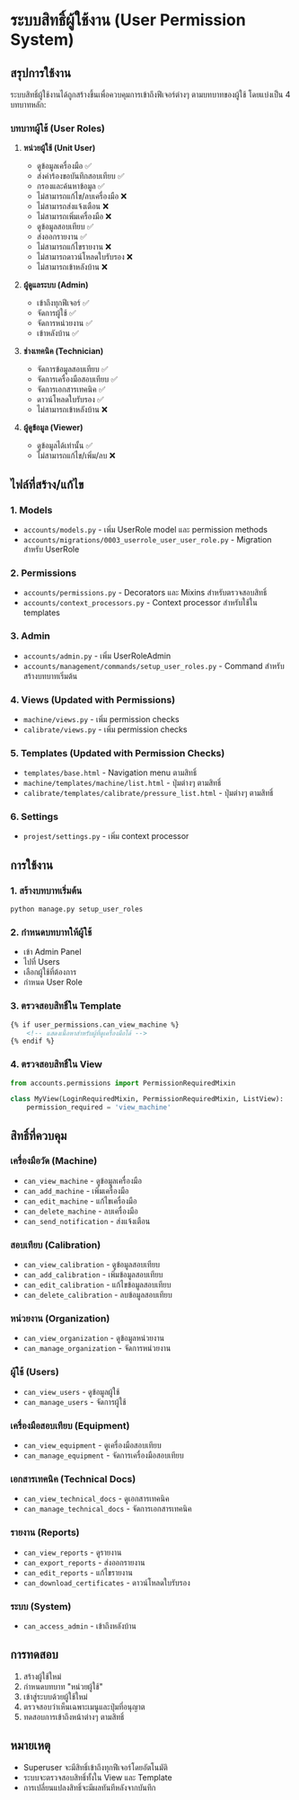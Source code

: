 # ระบบสิทธิ์ผู้ใช้งาน (User Permission System)

## สรุปการใช้งาน

ระบบสิทธิ์ผู้ใช้งานได้ถูกสร้างขึ้นเพื่อควบคุมการเข้าถึงฟีเจอร์ต่างๆ ตามบทบาทของผู้ใช้ โดยแบ่งเป็น 4 บทบาทหลัก:

### บทบาทผู้ใช้ (User Roles)

1. **หน่วยผู้ใช้ (Unit User)**
   - ดูข้อมูลเครื่องมือ ✅
   - ส่งคำร้องขอบันทึกสอบเทียบ ✅
   - กรองและค้นหาข้อมูล ✅
   - ไม่สามารถแก้ไข/ลบเครื่องมือ ❌
   - ไม่สามารถส่งแจ้งเตือน ❌
   - ไม่สามารถเพิ่มเครื่องมือ ❌
   - ดูข้อมูลสอบเทียบ ✅
   - ส่งออกรายงาน ✅
   - ไม่สามารถแก้ไขรายงาน ❌
   - ไม่สามารถดาวน์โหลดใบรับรอง ❌
   - ไม่สามารถเข้าหลังบ้าน ❌

2. **ผู้ดูแลระบบ (Admin)**
   - เข้าถึงทุกฟีเจอร์ ✅
   - จัดการผู้ใช้ ✅
   - จัดการหน่วยงาน ✅
   - เข้าหลังบ้าน ✅

3. **ช่างเทคนิค (Technician)**
   - จัดการข้อมูลสอบเทียบ ✅
   - จัดการเครื่องมือสอบเทียบ ✅
   - จัดการเอกสารเทคนิค ✅
   - ดาวน์โหลดใบรับรอง ✅
   - ไม่สามารถเข้าหลังบ้าน ❌

4. **ผู้ดูข้อมูล (Viewer)**
   - ดูข้อมูลได้เท่านั้น ✅
   - ไม่สามารถแก้ไข/เพิ่ม/ลบ ❌

## ไฟล์ที่สร้าง/แก้ไข

### 1. Models
- `accounts/models.py` - เพิ่ม UserRole model และ permission methods
- `accounts/migrations/0003_userrole_user_user_role.py` - Migration สำหรับ UserRole

### 2. Permissions
- `accounts/permissions.py` - Decorators และ Mixins สำหรับตรวจสอบสิทธิ์
- `accounts/context_processors.py` - Context processor สำหรับใช้ใน templates

### 3. Admin
- `accounts/admin.py` - เพิ่ม UserRoleAdmin
- `accounts/management/commands/setup_user_roles.py` - Command สำหรับสร้างบทบาทเริ่มต้น

### 4. Views (Updated with Permissions)
- `machine/views.py` - เพิ่ม permission checks
- `calibrate/views.py` - เพิ่ม permission checks

### 5. Templates (Updated with Permission Checks)
- `templates/base.html` - Navigation menu ตามสิทธิ์
- `machine/templates/machine/list.html` - ปุ่มต่างๆ ตามสิทธิ์
- `calibrate/templates/calibrate/pressure_list.html` - ปุ่มต่างๆ ตามสิทธิ์

### 6. Settings
- `projest/settings.py` - เพิ่ม context processor

## การใช้งาน

### 1. สร้างบทบาทเริ่มต้น
```bash
python manage.py setup_user_roles
```

### 2. กำหนดบทบาทให้ผู้ใช้
- เข้า Admin Panel
- ไปที่ Users
- เลือกผู้ใช้ที่ต้องการ
- กำหนด User Role

### 3. ตรวจสอบสิทธิ์ใน Template
```html
{% if user_permissions.can_view_machine %}
    <!-- แสดงเนื้อหาสำหรับผู้ที่ดูเครื่องมือได้ -->
{% endif %}
```

### 4. ตรวจสอบสิทธิ์ใน View
```python
from accounts.permissions import PermissionRequiredMixin

class MyView(LoginRequiredMixin, PermissionRequiredMixin, ListView):
    permission_required = 'view_machine'
```

## สิทธิ์ที่ควบคุม

### เครื่องมือวัด (Machine)
- `can_view_machine` - ดูข้อมูลเครื่องมือ
- `can_add_machine` - เพิ่มเครื่องมือ
- `can_edit_machine` - แก้ไขเครื่องมือ
- `can_delete_machine` - ลบเครื่องมือ
- `can_send_notification` - ส่งแจ้งเตือน

### สอบเทียบ (Calibration)
- `can_view_calibration` - ดูข้อมูลสอบเทียบ
- `can_add_calibration` - เพิ่มข้อมูลสอบเทียบ
- `can_edit_calibration` - แก้ไขข้อมูลสอบเทียบ
- `can_delete_calibration` - ลบข้อมูลสอบเทียบ

### หน่วยงาน (Organization)
- `can_view_organization` - ดูข้อมูลหน่วยงาน
- `can_manage_organization` - จัดการหน่วยงาน

### ผู้ใช้ (Users)
- `can_view_users` - ดูข้อมูลผู้ใช้
- `can_manage_users` - จัดการผู้ใช้

### เครื่องมือสอบเทียบ (Equipment)
- `can_view_equipment` - ดูเครื่องมือสอบเทียบ
- `can_manage_equipment` - จัดการเครื่องมือสอบเทียบ

### เอกสารเทคนิค (Technical Docs)
- `can_view_technical_docs` - ดูเอกสารเทคนิค
- `can_manage_technical_docs` - จัดการเอกสารเทคนิค

### รายงาน (Reports)
- `can_view_reports` - ดูรายงาน
- `can_export_reports` - ส่งออกรายงาน
- `can_edit_reports` - แก้ไขรายงาน
- `can_download_certificates` - ดาวน์โหลดใบรับรอง

### ระบบ (System)
- `can_access_admin` - เข้าถึงหลังบ้าน

## การทดสอบ

1. สร้างผู้ใช้ใหม่
2. กำหนดบทบาท "หน่วยผู้ใช้"
3. เข้าสู่ระบบด้วยผู้ใช้ใหม่
4. ตรวจสอบว่าเห็นเฉพาะเมนูและปุ่มที่อนุญาต
5. ทดสอบการเข้าถึงหน้าต่างๆ ตามสิทธิ์

## หมายเหตุ

- Superuser จะมีสิทธิ์เข้าถึงทุกฟีเจอร์โดยอัตโนมัติ
- ระบบจะตรวจสอบสิทธิ์ทั้งใน View และ Template
- การเปลี่ยนแปลงสิทธิ์จะมีผลทันทีหลังจากบันทึก
